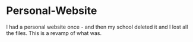 # Personal-Website
I had a personal website once - and then my school deleted it and I lost all the files. This is a revamp of what was. 
